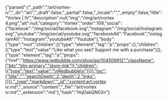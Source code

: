 {"parsed":{"_path":"/art/vortex-iv","_dir":"art","_draft":false,"_partial":false,"_locale":"","_empty":false,"title":"Vortex | IV","description":null,"img":"/img/art/vortex 4.png","alt":null,"category":"Vortex","order":109,"social":{"facebook":"/img/social/facebook.svg","instagram":"/img/social/instagram.svg","youtube":"/img/social/youtube.svg","facebookAlt":"Facebook","instagramAlt":"Instagram","youtubeAlt":"Youtube"},"body":{"type":"root","children":[{"type":"element","tag":"p","props":{},"children":[{"type":"text","value":"Like what you see? Support me with a purchase"}]},{"type":"element","tag":"a","props":{"href":"https://www.redbubble.com/shop/ap/104509912","className":["btn","btn-primary","store-link"]},"children":[{"type":"text","value":"\nRedbubble\n"}]}],"toc":{"title":"","searchDepth":2,"depth":2,"links":[]}},"_type":"markdown","_id":"content:art:vortex iv.md","_source":"content","_file":"art/vortex iv.md","_extension":"md"},"hash":"HqDakQN02n"}
